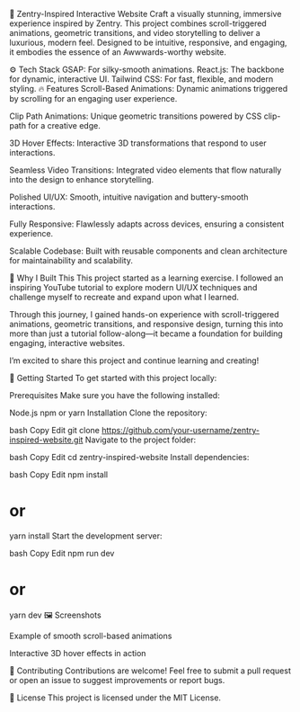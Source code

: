 🚀 Zentry-Inspired Interactive Website
Craft a visually stunning, immersive experience inspired by Zentry. This project combines scroll-triggered animations, geometric transitions, and video storytelling to deliver a luxurious, modern feel. Designed to be intuitive, responsive, and engaging, it embodies the essence of an Awwwards-worthy website.

⚙️ Tech Stack
GSAP: For silky-smooth animations.
React.js: The backbone for dynamic, interactive UI.
Tailwind CSS: For fast, flexible, and modern styling.
🔥 Features
Scroll-Based Animations:
Dynamic animations triggered by scrolling for an engaging user experience.

Clip Path Animations:
Unique geometric transitions powered by CSS clip-path for a creative edge.

3D Hover Effects:
Interactive 3D transformations that respond to user interactions.

Seamless Video Transitions:
Integrated video elements that flow naturally into the design to enhance storytelling.

Polished UI/UX:
Smooth, intuitive navigation and buttery-smooth interactions.

Fully Responsive:
Flawlessly adapts across devices, ensuring a consistent experience.

Scalable Codebase:
Built with reusable components and clean architecture for maintainability and scalability.

📖 Why I Built This
This project started as a learning exercise. I followed an inspiring YouTube tutorial to explore modern UI/UX techniques and challenge myself to recreate and expand upon what I learned.

Through this journey, I gained hands-on experience with scroll-triggered animations, geometric transitions, and responsive design, turning this into more than just a tutorial follow-along—it became a foundation for building engaging, interactive websites.

I’m excited to share this project and continue learning and creating!

🚀 Getting Started
To get started with this project locally:

Prerequisites
Make sure you have the following installed:

Node.js
npm or yarn
Installation
Clone the repository:

bash
Copy
Edit
git clone https://github.com/your-username/zentry-inspired-website.git
Navigate to the project folder:

bash
Copy
Edit
cd zentry-inspired-website
Install dependencies:

bash
Copy
Edit
npm install
# or
yarn install
Start the development server:

bash
Copy
Edit
npm run dev
# or
yarn dev
🖼️ Screenshots

Example of smooth scroll-based animations


Interactive 3D hover effects in action

🤝 Contributing
Contributions are welcome! Feel free to submit a pull request or open an issue to suggest improvements or report bugs.

📄 License
This project is licensed under the MIT License.

